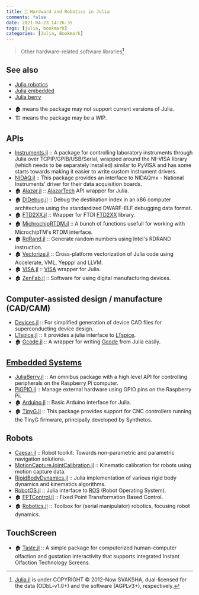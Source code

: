 ```yaml
---
title: 🔖 Hardward and Robotics in Julia
comments: false
date: 2021-04-23 14:26:35
tags: [julia, bookmark]
categories: [Julia, Bookmark]
---
```


> Other hardware-related software libraries[^1]

[^1]: [Julia.jl](https://github.com/svaksha/Julia.jl) is under COPYRIGHT © 2012-Now SVAKSHA, dual-licensed for the data (ODbL-v1.0+) and the software (AGPLv3+), respectively.

## See also

- [Julia robotics](https://github.com/JuliaRobotics)
- [Julia embedded](https://github.com/Julia-Embedded)
- [Julia berry](https://github.com/JuliaBerry)

<!--more-->

- 🏚️ means the package may not support current versions of Julia.
- 🏗️ means the package may be a WIP.

## APIs

+ [Instruments.jl](https://github.com/BBN-Q/Instruments.jl) :: A package for controlling laboratory instruments through Julia over TCPIP/GPIB/USB/Serial, wrapped around the NI-VISA library (which needs to be separately installed) similar to PyVISA and has some starts towards making it easier to write custom instrument drivers.
+ [NIDAQ.jl](https://github.com/JaneliaSciComp/NIDAQ.jl) :: This package provides an interface to NIDAQmx - National Instruments' driver for their data acquisition boards.
+ 🏚️ [Alazar.jl](https://github.com/ajkeller34/Alazar.jl) :: [AlazarTech](http://www.alazartech.com/) API wrapper for Julia.
+ 🏚️ [DIDebug.jl](https://github.com/Keno/DIDebug.jl) :: Debug the destination index in an x86 computer architecture using the standardized DWARF-ELF debugging data format.
+ 🏚️ [FTD2XX.jl](https://github.com/cstook/FTD2XX.jl) :: Wrapper for FTDI [FTD2XX](http://www.ftdichip.com/Drivers/D2XX.htm) library.
+ 🏚️ [MichrochipRTDM.jl](https://github.com/cstook/MicrochipRTDM.jl) :: A bunch of functions usefull for working with MicrochipTM's RTDM interface.
+ 🏚️ [RdRand.jl](https://github.com/SamChill/RdRand.jl) :: Generate random numbers using Intel's RDRAND instruction.
+ 🏚️ [Vectorize.jl](https://github.com/rprechelt/Vectorize.jl) :: Cross-platform vectorization of Julia code using Accelerate, VML, Yeppp! and LLVM.
+ 🏚️ [VISA.jl](https://github.com/ajkeller34/VISA.jl) :: [VISA](https://www.ni.com/visa/) wrapper for Julia.
+ 🏚️ [ZenFab.jl](https://github.com/FactoryOS/ZenFab.jl) :: Software for using digital manufacturing devices.

## Computer-assisted design / manufacture (CAD/CAM)

+ [Devices.jl](https://github.com/PainterQubits/Devices.jl) :: For simplified generation of device CAD files for superconducting device design.
+ [LTspice.jl](https://github.com/cstook/LTspice.jl) :: It provides a julia interface to [LTspice](http://www.linear.com/designtools/software/#LTspice).
+ 🏚️ [Gcode.jl](https://github.com/sjkelly/Gcode.jl) :: A wrapper for writing [Gcode](http://en.wikipedia.org/wiki/Gcode) from Julia easily.

## [Embedded Systems](https://en.wikipedia.org/wiki/Category:Embedded_systems)

+ [JuliaBerry.jl](https://github.com/JuliaBerry/JuliaBerry.jl) :: An omnibus package with a high level API for controlling peripherals on the Raspberry Pi computer.
+ [PiGPIO.jl](https://github.com/JuliaBerry/PiGPIO.jl) :: Manage external hardware using GPIO pins on the Raspberry Pi.
+ 🏚️ [Arduino.jl](https://github.com/ihnorton/Arduino.jl) :: Basic Arduino interface for Julia.
+ 🏚️ [TinyG.jl](https://github.com/sjkelly/TinyG.jl) :: This package provides support for CNC controllers running the TinyG firmware, principally developed by Synthetos.

## Robots

+ [Caesar.jl](https://github.com/JuliaRobotics/Caesar.jl) :: Robot toolkit: Towards non-parametric and parametric navigation solutions.
+ [MotionCaptureJointCalibration.jl](https://github.com/JuliaRobotics/MotionCaptureJointCalibration.jl) :: Kinematic calibration for robots using motion capture data.
+ [RigidBodyDynamics.jl](https://github.com/JuliaRobotics/RigidBodyDynamics.jl) :: Julia implementation of various rigid body dynamics and kinematics algorithms.
+ [RobotOS.jl](https://github.com/Julia-Embedded/RobotOS.jl) :: Julia interface to [ROS](http://wiki.ros.org/) (Robot Operating System).
+ 🏚️ [FPTControl.jl](https://github.com/krisztiankosi/FPTControl.jl) :: Fixed Point Transformation Based Control.
+ 🏚️ [Robotics.jl](https://github.com/cdsousa/Robotics.jl) :: Toolbox for (serial manipulator) robotics, focusing robot dynamics.

## TouchScreen

+ 🏚️ [Taste.jl](https://github.com/jiahao/Taste.jl) :: A simple package for computerized human-computer olfaction and gustation interactivity that supports integrated Instant Olfaction Technology Screens.
